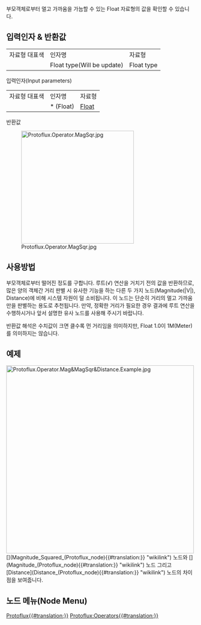 <languages></languages> 부모객체로부터 멀고 가까움을 가늠할 수 있는
Float 자료형의 값을 확인할 수 있습니다.

## 입력인자 & 반환값

|               |                            |            |
|---------------|----------------------------|------------|
| 자료형 대표색 | 인자명                     | 자료형     |
|               | Float type(Will be update) | Float type |

입력인자(Input parameters)

|               |            |                                                                         |
|---------------|------------|-------------------------------------------------------------------------|
| 자료형 대표색 | 인자명     | 자료형                                                                  |
|               | \* (Float) | [Float](Float_(Protoflux_node)_(Variables){{#translation:}} "wikilink") |

반환값

<figure>
<img src="Protoflux.Operator.MagSqr.jpg" title="Protoflux.Operator.MagSqr.jpg" width="300" alt="Protoflux.Operator.MagSqr.jpg" /><figcaption aria-hidden="true">Protoflux.Operator.MagSqr.jpg</figcaption>
</figure>

## 사용방법

부모객체로부터 떨어진 정도를 구합니다. 루트(√) 연산을 거치기 전의 값을
반환하므로, 많은 양의 객체간 거리 판별 시 유사한 기능을 하는 다른 두
가지 노드(Magnitude(\|V\|), Distance)에 비해 시스템 자원이 덜
소비됩니다. 이 노드는 단순히 거리의 멀고 가까움만을 판별하는 용도로
추천됩니다. 만약, 정확한 거리가 필요한 경우 결과에 루트 연산을
수행하시거나 앞서 설명한 유사 노드를 사용해 주시기 바랍니다.

반환값 해석은 수치값이 크면 클수록 먼 거리임을 의미하지만, Float 1.0이
1M(Meter)를 의미하지는 않습니다.

## 예제

<img src="Protoflux.Operator.Mag&amp;MagSqr&amp;Distance.Example.jpg" title="fig:Protoflux.Operator.Mag&amp;MagSqr&amp;Distance.Example.jpg" width="500" alt="Protoflux.Operator.Mag&amp;MagSqr&amp;Distance.Example.jpg" />
[<nowiki>](Magnitude_Squared_(Protoflux_node){{#translation:}} "wikilink")
노드와
[<nowiki>](Magnitude_(Protoflux_node){{#translation:}} "wikilink") 노드
그리고 [Distance](Distance_(Protoflux_node){{#translation:}} "wikilink")
노드의 차이점을 보여줍니다.

## 노드 메뉴(Node Menu)

[Protoflux{{#translation:}}](Category:Protoflux{{#translation:}} "wikilink")
[Protoflux:Operators{{#translation:}}](Category:Protoflux:Operators{{#translation:}} "wikilink")